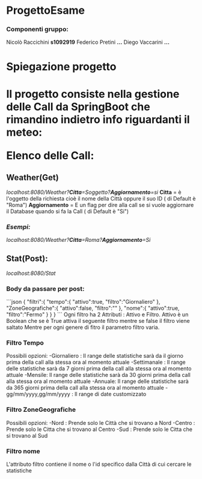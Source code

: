 # ProgettoEsame

<h3>Componenti gruppo:</h3>
Nicolò Raccichini <b>s1092919</b>
Federico Pretini <b>...</b>
Diego Vaccarini <b>... </b>

<h1>Spiegazione progetto<h1>
  Il progetto consiste nella gestione delle Call da SpringBoot che rimandino indietro info riguardanti il meteo:
  
  <b>Elenco delle Call:</b>
  
  <h2>Weather(Get)</h2>
  <i>localhost:8080/Weather?<b>Citta</b>=Soggetto?<b>Aggiornamento</b>=si</i>
  <b>Citta</b> = è l'oggetto della richiesta cioè il nome della Città oppure il suo ID ( di Default è "Roma")
  <b>Aggiornamento</b> = E un flag per dire alla call se si vuole aggiornare il Database quando si fa la Call ( di Default è "Si")  
  
  <h3><i>Esempi:</i></h3>
  <i>localhost:8080/Weather?<b>Citta</b>=Roma?<b>Aggiornamento</b>=Si</i>
  
  <h2>Stat(Post):</h2>
  <i>localhost:8080/Stat</i>
  <h3>Body da passare per post:</h3>
  ```json
  {
    "filtri":{
        "tempo":{
            "attivo":true,
            "filtro":"Giornaliero"
        },
        "ZoneGeografiche":{
            "attivo":false,
            "filtro":""
        },
        "nome":{
            "attivo":true,
            "filtro":"Fermo"
        }
    }
}
```
Ogni filtro ha 2 Attributi : Attivo e Filtro.
Attivo è un Boolean che se è True attiva il seguente filtro mentre se false il filtro viene saltato
Mentre per ogni genere di fitro il parametro filtro varia.
<h3>Filtro Tempo</h3>
Possibili opzioni:
  -Giornaliero : Il range delle statistiche sarà da il giorno prima della call alla stessa ora al momento attuale
  -Settimanale : Il range delle statistiche sarà da 7 giorni prima della call alla stessa ora al momento attuale
  -Mensile: Il range delle statistiche sarà da 30 giorni prima della call alla stessa ora al momento attuale
  -Annuale: Il range delle statistiche sarà da 365 giorni prima della call alla stessa ora al momento attuale
  -gg/mm/yyyy,gg/mm/yyyy : Il range di date customizzato
  
<h3>Filtro ZoneGeografiche</h3>
Possibili opzioni:
  -Nord : Prende solo le Città che si trovano a Nord
  -Centro : Prende solo le Citta che si trovano al Centro
  -Sud : Prende solo le Citta che si trovano al Sud

<h3>Filtro nome</h3>
 L'attributo filtro contiene il nome o l'id specifico dalla Città di cui cercare le statistiche
      

